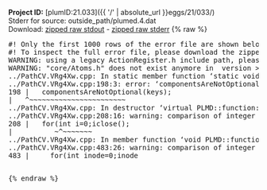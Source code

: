 **Project ID:** [plumID:21.033]({{ '/' | absolute_url }}eggs/21/033/)  
Stderr for source:  outside_path/plumed.4.dat   
Download: [zipped raw stdout](plumed.4.dat.plumed.stdout.txt.zip) - [zipped raw stderr](plumed.4.dat.plumed.stderr.txt.zip) 
{% raw %}
<pre>
#! Only the first 1000 rows of the error file are shown below
#! To inspect the full error file, please download the zipped raw stderr file above
WARNING: using a legacy ActionRegister.h include path, please use <<#include "core/ActionRegister.h">>
WARNING: "core/Atoms.h" does not exist anymore in  version >=2.10, you should change your code.
../PathCV.VRg4Xw.cpp: In static member function ‘static void PLMD::function::PathCV::registerKeywords(PLMD::Keywords&)’:
../PathCV.VRg4Xw.cpp:198:3: error: ‘componentsAreNotOptional’ was not declared in this scope
198 |   componentsAreNotOptional(keys);
|   ^~~~~~~~~~~~~~~~~~~~~~~~
../PathCV.VRg4Xw.cpp: In destructor ‘virtual PLMD::function::PathCV::~PathCV()’:
../PathCV.VRg4Xw.cpp:208:16: warning: comparison of integer expressions of different signedness: ‘int’ and ‘unsigned int’ [-Wsign-compare]
208 |   for(int i=0;i<mw_n_;++i){
|               ~^~~~~~
../PathCV.VRg4Xw.cpp: In constructor ‘PLMD::function::PathCV::PathCV(const PLMD::ActionOptions&)’:
../PathCV.VRg4Xw.cpp:236:16: warning: comparison of integer expressions of different signedness: ‘int’ and ‘unsigned int’ [-Wsign-compare]
236 |   for(int i=0;i<mw_n_;++i){
|               ~^~~~~~
../PathCV.VRg4Xw.cpp:259:11: warning: comparison of integer expressions of different signedness: ‘int’ and ‘unsigned int’ [-Wsign-compare]
259 |       if(i==mw_id_) ifiles[i]->close();
|          ~^~~~~~~~
../PathCV.VRg4Xw.cpp: In member function ‘void PLMD::function::PathCV::generatePath()’:
../PathCV.VRg4Xw.cpp:483:26: warning: comparison of integer expressions of different signedness: ‘int’ and ‘unsigned int’ [-Wsign-compare]
483 |     for(int inode=0;inode<nnodes;inode++){
|                     ~~~~~^~~~~~~
../PathCV.VRg4Xw.cpp: In member function ‘void PLMD::function::PathCV::readMultipleWalkers()’:
../PathCV.VRg4Xw.cpp:941:16: warning: comparison of integer expressions of different signedness: ‘int’ and ‘unsigned int’ [-Wsign-compare]
941 |   for(int i=0;i<mw_n_;++i){
|               ~^~~~~~
../PathCV.VRg4Xw.cpp:942:9: warning: comparison of integer expressions of different signedness: ‘int’ and ‘unsigned int’ [-Wsign-compare]
942 |     if(i==mw_id_) continue;
|        ~^~~~~~~~
../PathCV.VRg4Xw.cpp:957:5: error: invalid use of incomplete type ‘class PLMD::Communicator’
957 |     comm.Barrier();
|     ^~~~
In file included from /home/runner/opt/include/plumed/function/../core/../tools/OFile.h:25,
from /home/runner/opt/include/plumed/function/../core/../tools/Log.h:25,
from /home/runner/opt/include/plumed/function/../core/Action.h:30,
from /home/runner/opt/include/plumed/function/../core/ActionWithValue.h:25,
from /home/runner/opt/include/plumed/function/Function.h:25,
from ../PathCV.VRg4Xw.cpp:22:
/home/runner/opt/include/plumed/function/../core/../tools/FileBase.h:29:7: note: forward declaration of ‘class PLMD::Communicator’
29 | class Communicator;
|       ^~~~~~~~~~~~
../PathCV.VRg4Xw.cpp:958:5: error: invalid use of incomplete type ‘class PLMD::Communicator’
958 |     multi_sim_comm.Barrier();
|     ^~~~~~~~~~~~~~
/home/runner/opt/include/plumed/function/../core/../tools/FileBase.h:29:7: note: forward declaration of ‘class PLMD::Communicator’
29 | class Communicator;
|       ^~~~~~~~~~~~
terminate called after throwing an instance of 'PLMD::Plumed::ExceptionError'
what():
(core/PlumedMain.cpp:1502) void PLMD::PlumedMain::load(const std::string&)
An error happened while executing command env PLUMED_ROOT='/home/runner/opt/lib/plumed' PLUMED_VERSION='2.10.0' PLUMED_HTMLDIR='/home/runner/opt/share/doc/plumed' PLUMED_INCLUDEDIR='/home/runner/opt/include' PLUMED_PROGRAM_NAME='plumed' PLUMED_IS_INSTALLED='yes' "/home/runner/opt/lib/plumed"/scripts/mklib.sh -n -o ./../PathCV.2.10.0.so ../PathCV.cpp

[pkrvm7jw40e0xgp:11442] *** Process received signal ***
[pkrvm7jw40e0xgp:11442] Signal: Aborted (6)
[pkrvm7jw40e0xgp:11442] Signal code:  (-6)
[pkrvm7jw40e0xgp:11442] [ 0] /lib/x86_64-linux-gnu/libc.so.6(+0x45330)[0x7fbe2ba45330]
[pkrvm7jw40e0xgp:11442] [ 1] /lib/x86_64-linux-gnu/libc.so.6(pthread_kill+0x11c)[0x7fbe2ba9eb2c]
[pkrvm7jw40e0xgp:11442] [ 2] /lib/x86_64-linux-gnu/libc.so.6(gsignal+0x1e)[0x7fbe2ba4527e]
[pkrvm7jw40e0xgp:11442] [ 3] /lib/x86_64-linux-gnu/libc.so.6(abort+0xdf)[0x7fbe2ba288ff]
[pkrvm7jw40e0xgp:11442] [ 4] /lib/x86_64-linux-gnu/libstdc++.so.6(+0xa5ff5)[0x7fbe2bea5ff5]
[pkrvm7jw40e0xgp:11442] [ 5] /lib/x86_64-linux-gnu/libstdc++.so.6(+0xbb0da)[0x7fbe2bebb0da]
[pkrvm7jw40e0xgp:11442] [ 6] /lib/x86_64-linux-gnu/libstdc++.so.6(_ZSt10unexpectedv+0x0)[0x7fbe2bea5a55]
[pkrvm7jw40e0xgp:11442] [ 7] /lib/x86_64-linux-gnu/libstdc++.so.6(+0xa5a6f)[0x7fbe2bea5a6f]
[pkrvm7jw40e0xgp:11442] [ 8] plumed(+0x146dd)[0x56438d82a6dd]
[pkrvm7jw40e0xgp:11442] [ 9] /lib/x86_64-linux-gnu/libc.so.6(+0x2a1ca)[0x7fbe2ba2a1ca]
[pkrvm7jw40e0xgp:11442] [10] /lib/x86_64-linux-gnu/libc.so.6(__libc_start_main+0x8b)[0x7fbe2ba2a28b]
[pkrvm7jw40e0xgp:11442] [11] plumed(+0x15365)[0x56438d82b365]
[pkrvm7jw40e0xgp:11442] *** End of error message ***
</pre>
{% endraw %}

